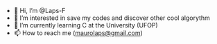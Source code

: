 - 👋 Hi, I’m @Laps-F
- 👀 I’m interested in save my codes and discover other cool algorythm
- 🌱 I’m currently learning C at the University (UFOP)
- 📫 How to reach me (maurolaps@gmail.com)

<!---
Laps-F/Laps-F is a ✨ special ✨ repository because its `README.md` (this file) appears on your GitHub profile.
You can click the Preview link to take a look at your changes.
--->
